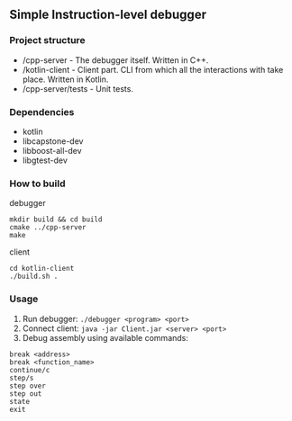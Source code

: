 ## Simple Instruction-level debugger

### Project structure
* /cpp-server - The debugger itself. Written in C++.
* /kotlin-client - Client part. CLI from which all the interactions with take place. Written in Kotlin.
* /cpp-server/tests - Unit tests.
  
### Dependencies
* kotlin
* libcapstone-dev
* libboost-all-dev
* libgtest-dev

### How to build
debugger
```
mkdir build && cd build
cmake ../cpp-server
make
```
client
```
cd kotlin-client
./build.sh .
```

### Usage
1. Run debugger: `./debugger <program> <port>`
2. Connect client: `java -jar Client.jar <server> <port>`
3. Debug assembly using available commands:
```
break <address>
break <function_name>
continue/c
step/s
step over
step out
state
exit
```
    
